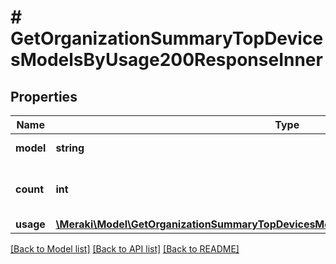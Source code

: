 # # GetOrganizationSummaryTopDevicesModelsByUsage200ResponseInner

## Properties

Name | Type | Description | Notes
------------ | ------------- | ------------- | -------------
**model** | **string** | The device model | [optional]
**count** | **int** | Total number of devices per model | [optional]
**usage** | [**\Meraki\Model\GetOrganizationSummaryTopDevicesModelsByUsage200ResponseInnerUsage**](GetOrganizationSummaryTopDevicesModelsByUsage200ResponseInnerUsage.md) |  | [optional]

[[Back to Model list]](../../README.md#models) [[Back to API list]](../../README.md#endpoints) [[Back to README]](../../README.md)
